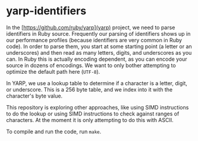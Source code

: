 # yarp-identifiers

In the [https://github.com/ruby/yarp](yarp) project, we need to parse identifiers in Ruby source. Frequently our parsing of identifiers shows up in our performance profiles (because identifiers are very common in Ruby code). In order to parse them, you start at some starting point (a letter or an underscores) and then read as many letters, digits, and underscores as you can. In Ruby this is actually encoding dependent, as you can encode your source in dozens of encodings. We want to only bother attempting to optimize the default path here (`UTF-8`).

In YARP, we use a lookup table to determine if a character is a letter, digit, or underscore. This is a 256 byte table, and we index into it with the character's byte value.

This repository is exploring other approaches, like using SIMD instructions to do the lookup or using SIMD instructions to check against ranges of characters. At the moment it is only attempting to do this with ASCII.

To compile and run the code, run `make`.
